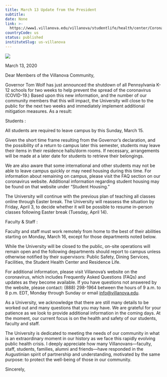 ```yaml
---
title: March 13 Update from the President
subtitle: 
date: None
link: >-
  https://www1.villanova.edu/villanova/studentlife/health/center/Coronavirus/mar-13-coronavirus-update.html
countryCode: us
status: published
instituteSlug: us-villanova
---
```

![](https://www1.villanova.edu/etc/designs/villanova/favicon.ico)

March 13, 2020

Dear Members of the Villanova Community,

Governor Tom Wolf has just announced the shutdown of all Pennsylvania K-12 schools for two weeks to help prevent the spread of the coronavirus (COVID-19.) Based upon this new information, and the number of our community members that this will impact, the University will close to the public for the next two weeks and immediately implement additional mitigation measures. As a result:

Students :

All students are required to leave campus by this Sunday, March 15.

Given the short time frame resulting from the Governor’s declaration, and the possibility of a return to campus later this semester, students may leave their items in their residence halls/dorm rooms. If necessary, arrangements will be made at a later date for students to retrieve their belongings.

We are also aware that some international and other students may not be able to leave campus quickly or may need housing during this time. For information about remaining on campus, please visit the FAQ section on our coronavirus website. Additional information regarding student housing may be found on that website under “Student Housing.”

The University will continue with the previous plan of teaching all classes online through Easter break. The University will reassess the situation by Friday, April 3, to decide whether it will be possible to resume in-person classes following Easter break (Tuesday, April 14).

Faculty & Staff :

Faculty and staff must work remotely from home to the best of their abilities starting on Monday, March 16, except for those departments noted below.

While the University will be closed to the public, on-site operations will remain open and the following departments should report to campus unless otherwise notified by their supervisors: Public Safety, Dining Services, Facilities, the Student Health Center and Residence Life.

For additional information, please visit Villanova’s website on the coronavirus, which includes Frequently Asked Questions (FAQs) and updates as they become available. If you have questions not answered by the website, please contact: (888) 298-1964 between the hours of 9 a.m. to 8 p.m. EDT, Monday through Sunday or email info@villanova.edu.

As a University, we acknowledge that there are still many details to be worked out and many questions that you may have. We are grateful for your patience as we look to provide additional information in the coming days. At the moment, our current focus is on the health and safety of our students, faculty and staff.

The University is dedicated to meeting the needs of our community in what is an extraordinary moment in our history as we face this rapidly evolving public health crisis. I deeply appreciate how many Villanovans—faculty, staff, students, families, alumni and friends—have responded in the Augustinian spirit of partnership and understanding, motivated by the same purpose: to protect the well-being of those in our community.

Sincerely,